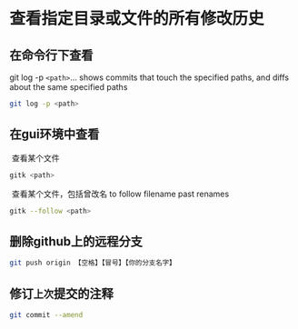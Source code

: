 # 查看指定目录或文件的所有修改历史

## 在命令行下查看

git log -p `<path>`... shows commits that touch the specified paths, and diffs about the same specified paths

``` bash
git log -p <path>
```

## 在gui环境中查看

  查看某个文件
```bash
gitk <path>
```

  查看某个文件，包括曾改名 to follow filename past renames
```bash
gitk --follow <path>
```
## 删除github上的远程分支

```bash
git push origin 【空格】【冒号】【你的分支名字】
```

## 修订`上次`提交的注释
```bash
git commit --amend
```

